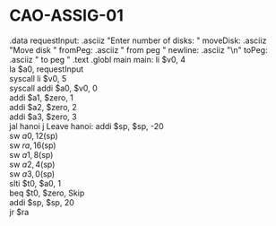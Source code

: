 # CAO-ASSIG-01
.data
requestInput: .asciiz "Enter number of disks: "
moveDisk:     .asciiz "Move disk "
fromPeg:      .asciiz " from peg "
newline:      .asciiz "\n"
toPeg:        .asciiz " to peg "
.text
.globl main
main:
       li $v0, 4              
       la $a0, requestInput   
       syscall
       li $v0, 5              
       syscall
       addi $a0, $v0,   0     
       addi $a1, $zero, 1     
       addi $a2, $zero, 2     
       addi $a3, $zero, 3         
       jal  hanoi
       j    Leave
hanoi: addi $sp, $sp, -20            
       sw   $a0, 12($sp)      
       sw   $ra, 16($sp)      
       sw   $a1, 8($sp)       
       sw   $a2, 4($sp)       
       sw   $a3, 0($sp)      
       slti $t0, $a0,   1     
       beq  $t0, $zero, Skip  
       addi $sp, $sp,   20    
       jr   $ra  
